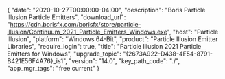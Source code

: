 {
  "date": "2020-10-27T00:00:00-04:00",
  "description": "Boris Particle Illusion Particle Emitters",
  "download_url": "https://cdn.borisfx.com/borisfx/store/particle-illusion/Continuum_2021_Particle_Emitters_Windows.exe",
  "host": "Particle Illusion",
  "platform": "Windows 64-Bit",
  "product": "Particle Illusion Emitter Libraries",
  "require_login": true,
  "title": "Particle Illusion 2021 Particle Emitters for Windows",
  "upgrade_topic": "{2673A922-D438-4F54-8791-B421E56F4A76}_is1",
  "version": "14.0",
  "key_path_code": "./",
  "app_mgr_tags": "free current"
}
